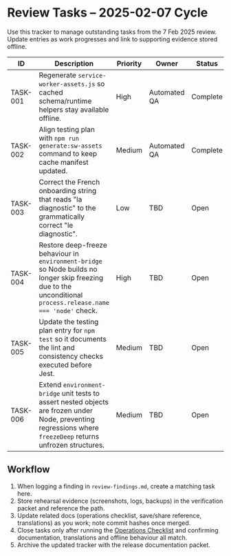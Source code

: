 # Review Tasks – 2025-02-07 Cycle

Use this tracker to manage outstanding tasks from the 7 Feb 2025 review. Update
entries as work progresses and link to supporting evidence stored offline.

| ID | Description | Priority | Owner | Status | Evidence reference |
| --- | --- | --- | --- | --- | --- |
| TASK-001 | Regenerate `service-worker-assets.js` so cached schema/runtime helpers stay available offline. | High | Automated QA | Complete | service-worker-assets.js; `npm run test:jest -- service-worker` log |
| TASK-002 | Align testing plan with `npm run generate:sw-assets` command to keep cache manifest updated. | Medium | Automated QA | Complete | docs/testing-plan.md |
| TASK-003 | Correct the French onboarding string that reads "la diagnostic" to the grammatically correct "le diagnostic". | Low | TBD | Open | `src/scripts/translations.js` L8638-L8646 |
| TASK-004 | Restore deep-freeze behaviour in `environment-bridge` so Node builds no longer skip freezing due to the unconditional `process.release.name === 'node'` check. | High | TBD | Open | `src/scripts/modules/environment-bridge.js` L136-L169 |
| TASK-005 | Update the testing plan entry for `npm test` so it documents the lint and consistency checks executed before Jest. | Medium | TBD | Open | docs/testing-plan.md L8-L14; package.json L8-L15 |
| TASK-006 | Extend `environment-bridge` unit tests to assert nested objects are frozen under Node, preventing regressions where `freezeDeep` returns unfrozen structures. | Medium | TBD | Open | tests/unit/environmentBridge.test.js |

## Workflow

1. When logging a finding in `review-findings.md`, create a matching task here.
2. Store rehearsal evidence (screenshots, logs, backups) in the verification
   packet and reference the path.
3. Update related docs (operations checklist, save/share reference, translations)
   as you work; note commit hashes once merged.
4. Close tasks only after running the [Operations Checklist](operations-checklist.md)
   and confirming documentation, translations and offline behaviour all match.
5. Archive the updated tracker with the release documentation packet.
